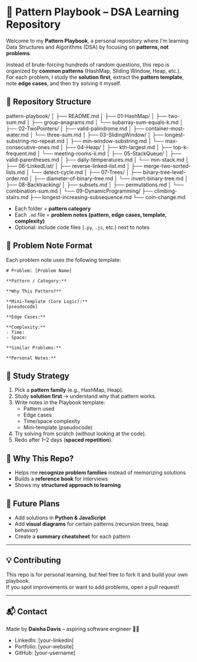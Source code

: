 # 🧠 Pattern Playbook – DSA Learning Repository

Welcome to my **Pattern Playbook**, a personal repository where I'm learning Data Structures and Algorithms (DSA) by focusing on **patterns, not problems**.

Instead of brute-forcing hundreds of random questions, this repo is organized by **common patterns** (HashMap, Sliding Window, Heap, etc.).  
For each problem, I study the **solution first**, extract the **pattern template**, note **edge cases**, and then try solving it myself.

## 📂 Repository Structure
pattern-playbook/
│
├── README.md
│
├── 01-HashMap/
│   ├── two-sum.md
│   ├── group-anagrams.md
│   └── subarray-sum-equals-k.md
│
├── 02-TwoPointers/
│   ├── valid-palindrome.md
│   ├── container-most-water.md
│   └── three-sum.md
│
├── 03-SlidingWindow/
│   ├── longest-substring-no-repeat.md
│   ├── min-window-substring.md
│   └── max-consecutive-ones.md
│
├── 04-Heap/
│   ├── kth-largest.md
│   ├── top-k-frequent.md
│   └── meeting-rooms-ii.md
│
├── 05-StackQueue/
│   ├── valid-parentheses.md
│   ├── daily-temperatures.md
│   └── min-stack.md
│
├── 06-LinkedList/
│   ├── reverse-linked-list.md
│   ├── merge-two-sorted-lists.md
│   └── detect-cycle.md
│
├── 07-Trees/
│   ├── binary-tree-level-order.md
│   ├── diameter-of-binary-tree.md
│   └── invert-binary-tree.md
│
├── 08-Backtracking/
│   ├── subsets.md
│   ├── permutations.md
│   └── combination-sum.md
│
└── 09-DynamicProgramming/
    ├── climbing-stairs.md
    ├── longest-increasing-subsequence.md
    └── coin-change.md



- Each folder = **pattern category**  
- Each `.md` file = **problem notes (pattern, edge cases, template, complexity)**  
- Optional: include code files (`.py`, `.js`, etc.) next to notes  


## 📝 Problem Note Format
Each problem note uses the following template:

```
# Problem: [Problem Name]

**Pattern / Category:**  

**Why This Pattern?**  

**Mini-Template (Core Logic):**
[pseudocode]

**Edge Cases:**  

**Complexity:**  
- Time:  
- Space:  

**Similar Problems:**  

**Personal Notes:**  
```



## 🎯 Study Strategy

1. Pick a **pattern family** (e.g., HashMap, Heap).  
2. Study **solution first** → understand why that pattern works.  
3. Write notes in the Playbook template:
   - Pattern used  
   - Edge cases  
   - Time/space complexity  
   - Mini-template (pseudocode)  
4. Try solving from scratch (without looking at the code).  
5. Redo after 1–2 days (**spaced repetition**).  


## 🌟 Why This Repo?

- Helps me **recognize problem families** instead of memorizing solutions  
- Builds a **reference book** for interviews  
- Shows my **structured approach to learning**


## 🚀 Future Plans

- Add solutions in **Python & JavaScript**  
- Add **visual diagrams** for certain patterns (recursion trees, heap behavior)  
- Create a **summary cheatsheet** for each pattern  

---

## 💡 Contributing

This repo is for personal learning, but feel free to fork it and build your own playbook.  
If you spot improvements or want to add problems, open a pull request!

---

## 📬 Contact

Made by **Daisha Davis** – aspiring software engineer 👩‍💻  
- LinkedIn: [your-linkedin]  
- Portfolio: [your-website]  
- GitHub: [your-username]





